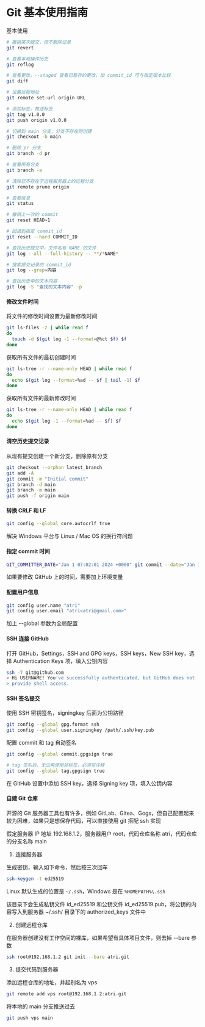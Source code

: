 # Git 基本使用指南

基本使用

```sh
# 撤销某次提交，但不删除记录
git revert

# 查看本地操作历史
git reflog

# 查看更改，--staged 查看已暂存的更改，加 commit_id 可与指定版本比较
git diff

# 设置远程地址
git remote set-url origin URL

# 添加标签，推送标签
git tag v1.0.0
git push origin v1.0.0

# 切换到 main 分支，分支不存在则创建
git checkout -b main

# 删除 pr 分支
git branch -d pr

# 查看所有分支
git branch -a

# 清除已不存在于远程服务器上的远程分支
git remote prune origin

# 查看信息
git status

# 撤销上一次的 commit
git reset HEAD~1

# 回退到指定 commit_id
git reset --hard COMMIT_ID

# 查找历史提交中，文件名有 NAME 的文件
git log --all --full-history -- **/*NAME*

# 搜索提交记录的 commit_id
git log --grep=内容

# 查找历史中的文本内容
git log -S "查找的文本内容" -p
```

#### 修改文件时间

将文件的修改时间设置为最新修改时间

```sh
git ls-files -z | while read f
do
  touch -d $(git log -1 --format=@%ct $f) $f
done
```

获取所有文件的最初创建时间

```sh
git ls-tree -r --name-only HEAD | while read f
do
  echo $(git log --format=%ad -- $f | tail -1) $f
done
```

获取所有文件的最新修改时间

```sh
git ls-tree -r --name-only HEAD | while read f
do
  echo $(git log -1 --format=%ad -- $f) $f
done
```

#### 清空历史提交记录

从现有提交创建一个新分支，删除原有分支

```sh
git checkout --orphan latest_branch
git add -A
git commit -m "Initial commit"
git branch -d main
git branch -m main
git push -f origin main
```

#### 转换 CRLF 和 LF

```sh
git config --global core.autocrlf true
```

解决 Windows 平台与 Linux / Mac OS 的换行符问题

#### 指定 commit 时间

```sh
GIT_COMMITTER_DATE="Jan 1 07:02:01 2024 +0000" git commit --date="Jan 1 07:02:01 2024 +0000" -m "Initial commit"
```

如果要修改 GitHub 上的时间，需要加上环境变量

#### 配置用户信息

```sh
git config user.name "atri"
git config user.email "atri<atri@gmail.com>"
```

加上 --global 参数为全局配置

#### SSH 连接 GitHub

打开 GitHub，Settings，SSH and GPG keys，SSH keys，New SSH key，选择 Authentication Keys 项，填入公钥内容

```sh
ssh -T git@github.com
> Hi USERNAME! You've successfully authenticated, but GitHub does not
> provide shell access.
```

#### SSH 签名提交

使用 SSH 密钥签名，signingkey 后面为公钥路径

```sh
git config --global gpg.format ssh
git config --global user.signingkey /path/.ssh/key.pub
```

配置 commit 和 tag 自动签名

```sh
git config --global commit.gpgsign true

# tag 签名后，无法再使用轻标签，必须写注释
git config --global tag.gpgsign true
```

在 GitHub 设置中添加 SSH key，选择 Signing key 项，填入公钥内容

#### 自建 Git 仓库

开源的 Git 服务器工具也有许多，例如 GitLab、Gitea、Gogs，但自己配置起来较为困难，如果只是想保存代码，可以直接使用 git 搭配 ssh 实现

假定服务器 IP 地址 192.168.1.2，服务器用户 root，代码仓库名称 atri，代码仓库的分支名称 main

1. 连接服务器

生成密钥，输入如下命令，然后按三次回车

```sh
ssh-keygen -t ed25519
```

Linux 默认生成的位置是 `~/.ssh`，Windows 是在 `%HOMEPATH%\.ssh`

该目录下会生成私钥文件 id_ed25519 和公钥文件 id_ed25519.pub，将公钥的内容写入到服务器 ~/.ssh/ 目录下的 authorized_keys 文件中

2. 创建远程仓库

在服务器创建没有工作空间的裸库，如果希望有具体项目文件，则去掉 --bare 参数

```sh
ssh root@192.168.1.2 git init --bare atri.git
```

3. 提交代码到服务器

添加远程仓库的地址，并起别名为 vps

```sh
git remote add vps root@192.168.1.2:atri.git
```

将本地的 main 分支推送过去

```sh
git push vps main
```
